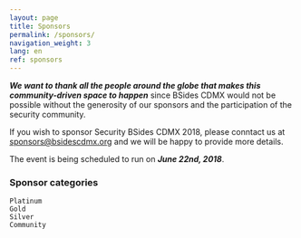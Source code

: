 ```yaml
---
layout: page
title: Sponsors
permalink: /sponsors/
navigation_weight: 3
lang: en
ref: sponsors
---
```


***We want to thank all the people around the globe that makes this community-driven space to happen*** since BSides CDMX would not be possible without the generosity of our sponsors and the participation of the security community. 

If you wish to sponsor Security BSides CDMX 2018, please conntact us at <a href="mailto:{{ sponsors@bsidescdmx.org }}"> sponsors@bsidescdmx.org</a> and we will be happy to provide more details.

The event is being scheduled to run on ***June 22nd, 2018***.

### Sponsor categories
	Platinum
	Gold
	Silver
	Community
